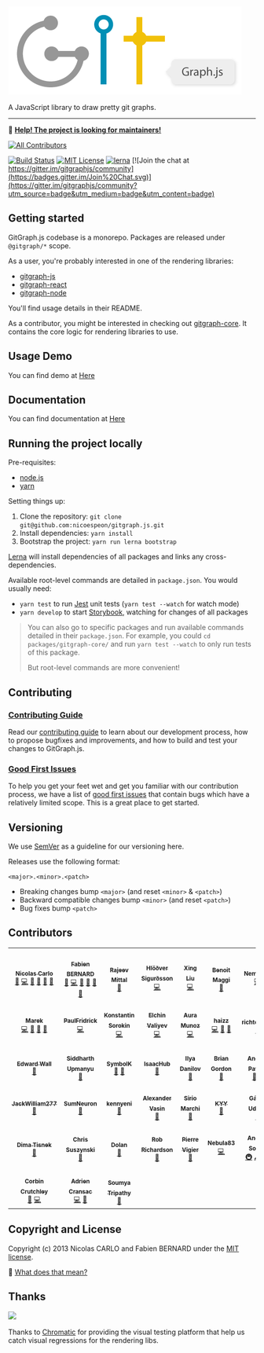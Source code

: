 ![GitGraph.js](/assets/logo/gitgraph-logo.png)

A JavaScript library to draw pretty git graphs.

---

👋 **[Help! The project is looking for maintainers!](https://github.com/nicoespeon/gitgraph.js/issues/328)**

<!-- prettier-ignore-start -->
<!-- ALL-CONTRIBUTORS-BADGE:START - Do not remove or modify this section -->
[![All Contributors](https://img.shields.io/badge/all_contributors-38-orange.svg?style=flat-square)](#contributors-)
<!-- ALL-CONTRIBUTORS-BADGE:END -->
<!-- prettier-ignore-end -->

[![Build Status](https://travis-ci.org/nicoespeon/gitgraph.js.svg?branch=master)](https://travis-ci.org/nicoespeon/gitgraph.js)
[![MIT License](https://img.shields.io/badge/License-MIT-yellow.svg)][license]
[![lerna](https://img.shields.io/badge/maintained%20with-lerna-cc00ff.svg)](https://lerna.js.org/)
[![Join the chat at https://gitter.im/gitgraphjs/community](https://badges.gitter.im/Join%20Chat.svg)](https://gitter.im/gitgraphjs/community?utm_source=badge&utm_medium=badge&utm_content=badge)

## Getting started

GitGraph.js codebase is a monorepo. Packages are released under `@gitgraph/*` scope.

As a user, you're probably interested in one of the rendering libraries:

- [gitgraph-js][gitgraph-js]
- [gitgraph-react][gitgraph-react]
- [gitgraph-node][gitgraph-node]

You'll find usage details in their README.

As a contributor, you might be interested in checking out [gitgraph-core][gitgraph-core]. It contains the core logic for rendering libraries to use.

## Usage Demo

You can find demo at [Here](https://gitgraphjs.com/stories/)

## Documentation

You can find documentation at [Here](https://gitgraphjs.com/v1/docs/)

## Running the project locally

Pre-requisites:

- [node.js][node]
- [yarn][yarn]

Setting things up:

1.  Clone the repository: `git clone git@github.com:nicoespeon/gitgraph.js.git`
1.  Install dependencies: `yarn install`
1.  Bootstrap the project: `yarn run lerna bootstrap`

[Lerna][lerna] will install dependencies of all packages and links any cross-dependencies.

Available root-level commands are detailed in `package.json`. You would usually need:

- `yarn test` to run [Jest][jest] unit tests (`yarn test --watch` for watch mode)
- `yarn develop` to start [Storybook][storybook], watching for changes of all packages

> You can also go to specific packages and run available commands detailed in their `package.json`. For example, you could `cd packages/gitgraph-core/` and run `yarn test --watch` to only run tests of this package.
>
> But root-level commands are more convenient!

## Contributing

### [Contributing Guide][contributing]

Read our [contributing guide][contributing] to learn about our development process, how to propose bugfixes and improvements, and how to build and test your changes to GitGraph.js.

### [Good First Issues][good-first-issues]

To help you get your feet wet and get you familiar with our contribution process, we have a list of [good first issues][good-first-issues] that contain bugs which have a relatively limited scope. This is a great place to get started.

## Versioning

We use [SemVer][semver] as a guideline for our versioning here.

Releases use the following format:

```
<major>.<minor>.<patch>
```

- Breaking changes bump `<major>` (and reset `<minor>` & `<patch>`)
- Backward compatible changes bump `<minor>` (and reset `<patch>`)
- Bug fixes bump `<patch>`

## Contributors

<!-- ALL-CONTRIBUTORS-LIST:START - Do not remove or modify this section -->
<!-- prettier-ignore-start -->
<!-- markdownlint-disable -->
<table>
  <tr>
    <td align="center"><a href="https://nicoespeon.com/"><img src="https://avatars0.githubusercontent.com/u/1094774?v=4?s=100" width="100px;" alt=""/><br /><sub><b>Nicolas Carlo</b></sub></a><br /><a href="#ideas-nicoespeon" title="Ideas, Planning, & Feedback">🤔</a> <a href="https://github.com/nicoespeon/gitgraph.js/commits?author=nicoespeon" title="Code">💻</a> <a href="https://github.com/nicoespeon/gitgraph.js/issues?q=author%3Anicoespeon" title="Bug reports">🐛</a> <a href="https://github.com/nicoespeon/gitgraph.js/commits?author=nicoespeon" title="Documentation">📖</a> <a href="https://github.com/nicoespeon/gitgraph.js/pulls?q=is%3Apr+reviewed-by%3Anicoespeon" title="Reviewed Pull Requests">👀</a> <a href="#question-nicoespeon" title="Answering Questions">💬</a></td>
    <td align="center"><a href="https://fabien0102.com/"><img src="https://avatars1.githubusercontent.com/u/1761469?v=4?s=100" width="100px;" alt=""/><br /><sub><b>Fabien BERNARD</b></sub></a><br /><a href="#ideas-fabien0102" title="Ideas, Planning, & Feedback">🤔</a> <a href="https://github.com/nicoespeon/gitgraph.js/commits?author=fabien0102" title="Code">💻</a> <a href="https://github.com/nicoespeon/gitgraph.js/issues?q=author%3Afabien0102" title="Bug reports">🐛</a> <a href="https://github.com/nicoespeon/gitgraph.js/pulls?q=is%3Apr+reviewed-by%3Afabien0102" title="Reviewed Pull Requests">👀</a> <a href="#question-fabien0102" title="Answering Questions">💬</a> <a href="#design-fabien0102" title="Design">🎨</a></td>
    <td align="center"><a href="https://github.com/ramittal"><img src="https://avatars2.githubusercontent.com/u/7294159?v=4?s=100" width="100px;" alt=""/><br /><sub><b>Rajeev Mittal</b></sub></a><br /><a href="https://github.com/nicoespeon/gitgraph.js/commits?author=ramittal" title="Documentation">📖</a></td>
    <td align="center"><a href="https://www.hlolli.com/"><img src="https://avatars2.githubusercontent.com/u/6074754?v=4?s=100" width="100px;" alt=""/><br /><sub><b>Hlöðver Sigurðsson</b></sub></a><br /><a href="https://github.com/nicoespeon/gitgraph.js/commits?author=hlolli" title="Code">💻</a></td>
    <td align="center"><a href="https://singsing.io/blog"><img src="https://avatars1.githubusercontent.com/u/13592559?v=4?s=100" width="100px;" alt=""/><br /><sub><b>Xing Liu</b></sub></a><br /><a href="https://github.com/nicoespeon/gitgraph.js/commits?author=S1ngS1ng" title="Code">💻</a></td>
    <td align="center"><a href="https://github.com/bmaggi"><img src="https://avatars0.githubusercontent.com/u/1917056?v=4?s=100" width="100px;" alt=""/><br /><sub><b>Benoit Maggi</b></sub></a><br /><a href="https://github.com/nicoespeon/gitgraph.js/commits?author=bmaggi" title="Documentation">📖</a></td>
    <td align="center"><a href="https://undefined.website/"><img src="https://avatars2.githubusercontent.com/u/11435774?v=4?s=100" width="100px;" alt=""/><br /><sub><b>Nemo Nie</b></sub></a><br /><a href="https://github.com/nicoespeon/gitgraph.js/commits?author=nemonie" title="Code">💻</a></td>
  </tr>
  <tr>
    <td align="center"><a href="http://mareknarozniak.com/"><img src="https://avatars0.githubusercontent.com/u/8202674?v=4?s=100" width="100px;" alt=""/><br /><sub><b>Marek</b></sub></a><br /><a href="https://github.com/nicoespeon/gitgraph.js/commits?author=marekyggdrasil" title="Code">💻</a> <a href="https://github.com/nicoespeon/gitgraph.js/commits?author=marekyggdrasil" title="Documentation">📖</a> <a href="#question-marekyggdrasil" title="Answering Questions">💬</a> <a href="#ideas-marekyggdrasil" title="Ideas, Planning, & Feedback">🤔</a></td>
    <td align="center"><a href="https://github.com/PaulFridrick"><img src="https://avatars1.githubusercontent.com/u/5741022?v=4?s=100" width="100px;" alt=""/><br /><sub><b>PaulFridrick</b></sub></a><br /><a href="https://github.com/nicoespeon/gitgraph.js/commits?author=PaulFridrick" title="Code">💻</a></td>
    <td align="center"><a href="https://github.com/xmagpie"><img src="https://avatars1.githubusercontent.com/u/9325251?v=4?s=100" width="100px;" alt=""/><br /><sub><b>Konstantin Sorokin</b></sub></a><br /><a href="https://github.com/nicoespeon/gitgraph.js/commits?author=xmagpie" title="Code">💻</a></td>
    <td align="center"><a href="https://github.com/evaliyev"><img src="https://avatars0.githubusercontent.com/u/9257200?v=4?s=100" width="100px;" alt=""/><br /><sub><b>Elchin Valiyev</b></sub></a><br /><a href="https://github.com/nicoespeon/gitgraph.js/commits?author=evaliyev" title="Code">💻</a></td>
    <td align="center"><a href="https://github.com/kohakukun"><img src="https://avatars3.githubusercontent.com/u/4264247?v=4?s=100" width="100px;" alt=""/><br /><sub><b>Aura Munoz</b></sub></a><br /><a href="https://github.com/nicoespeon/gitgraph.js/commits?author=kohakukun" title="Code">💻</a></td>
    <td align="center"><a href="https://github.com/haizz"><img src="https://avatars2.githubusercontent.com/u/3853071?v=4?s=100" width="100px;" alt=""/><br /><sub><b>haizz</b></sub></a><br /><a href="https://github.com/nicoespeon/gitgraph.js/commits?author=haizz" title="Code">💻</a> <a href="https://github.com/nicoespeon/gitgraph.js/issues?q=author%3Ahaizz" title="Bug reports">🐛</a> <a href="#ideas-haizz" title="Ideas, Planning, & Feedback">🤔</a></td>
    <td align="center"><a href="https://github.com/richteambs"><img src="https://avatars1.githubusercontent.com/u/47426581?v=4?s=100" width="100px;" alt=""/><br /><sub><b>richteambs</b></sub></a><br /><a href="https://github.com/nicoespeon/gitgraph.js/issues?q=author%3Arichteambs" title="Bug reports">🐛</a></td>
  </tr>
  <tr>
    <td align="center"><a href="https://edwardwall.me/"><img src="https://avatars0.githubusercontent.com/u/56203203?v=4?s=100" width="100px;" alt=""/><br /><sub><b>Edward Wall</b></sub></a><br /><a href="#question-edwardwall" title="Answering Questions">💬</a></td>
    <td align="center"><a href="http://kstych.com/"><img src="https://avatars0.githubusercontent.com/u/4062349?v=4?s=100" width="100px;" alt=""/><br /><sub><b>Siddharth Upmanyu</b></sub></a><br /><a href="#question-kstych" title="Answering Questions">💬</a></td>
    <td align="center"><a href="https://github.com/Symbolk"><img src="https://avatars3.githubusercontent.com/u/14107297?v=4?s=100" width="100px;" alt=""/><br /><sub><b>SymbolK</b></sub></a><br /><a href="https://github.com/nicoespeon/gitgraph.js/issues?q=author%3ASymbolk" title="Bug reports">🐛</a> <a href="#question-Symbolk" title="Answering Questions">💬</a></td>
    <td align="center"><a href="https://github.com/IsaacHub"><img src="https://avatars1.githubusercontent.com/u/20126441?v=4?s=100" width="100px;" alt=""/><br /><sub><b>IsaacHub</b></sub></a><br /><a href="#ideas-IsaacHub" title="Ideas, Planning, & Feedback">🤔</a></td>
    <td align="center"><a href="https://github.com/enlait"><img src="https://avatars3.githubusercontent.com/u/6122673?v=4?s=100" width="100px;" alt=""/><br /><sub><b>Ilya Danilov</b></sub></a><br /><a href="https://github.com/nicoespeon/gitgraph.js/issues?q=author%3Aenlait" title="Bug reports">🐛</a></td>
    <td align="center"><a href="http://brian-gordon.name/"><img src="https://avatars0.githubusercontent.com/u/1331024?v=4?s=100" width="100px;" alt=""/><br /><sub><b>Brian Gordon</b></sub></a><br /><a href="https://github.com/nicoespeon/gitgraph.js/issues?q=author%3Abriangordon" title="Bug reports">🐛</a></td>
    <td align="center"><a href="https://github.com/Andrey-Pavlov"><img src="https://avatars0.githubusercontent.com/u/7976740?v=4?s=100" width="100px;" alt=""/><br /><sub><b>Andrey Pavlov</b></sub></a><br /><a href="https://github.com/nicoespeon/gitgraph.js/issues?q=author%3AAndrey-Pavlov" title="Bug reports">🐛</a> <a href="#ideas-Andrey-Pavlov" title="Ideas, Planning, & Feedback">🤔</a></td>
  </tr>
  <tr>
    <td align="center"><a href="https://github.com/JackWilliam277"><img src="https://avatars1.githubusercontent.com/u/49405014?v=4?s=100" width="100px;" alt=""/><br /><sub><b>JackWilliam277</b></sub></a><br /><a href="#ideas-JackWilliam277" title="Ideas, Planning, & Feedback">🤔</a></td>
    <td align="center"><a href="https://github.com/SumNeuron"><img src="https://avatars3.githubusercontent.com/u/22868585?v=4?s=100" width="100px;" alt=""/><br /><sub><b>SumNeuron</b></sub></a><br /><a href="https://github.com/nicoespeon/gitgraph.js/issues?q=author%3ASumNeuron" title="Bug reports">🐛</a></td>
    <td align="center"><a href="https://github.com/kennyeni"><img src="https://avatars3.githubusercontent.com/u/972669?v=4?s=100" width="100px;" alt=""/><br /><sub><b>kennyeni</b></sub></a><br /><a href="https://github.com/nicoespeon/gitgraph.js/issues?q=author%3Akennyeni" title="Bug reports">🐛</a></td>
    <td align="center"><a href="https://alvass.in/"><img src="https://avatars2.githubusercontent.com/u/1497444?v=4?s=100" width="100px;" alt=""/><br /><sub><b>Alexander Vasin</b></sub></a><br /><a href="#ideas-alvassin" title="Ideas, Planning, & Feedback">🤔</a></td>
    <td align="center"><a href="https://github.com/ohjimijimijimi"><img src="https://avatars0.githubusercontent.com/u/766504?v=4?s=100" width="100px;" alt=""/><br /><sub><b>Sirio Marchi</b></sub></a><br /><a href="https://github.com/nicoespeon/gitgraph.js/issues?q=author%3Aohjimijimijimi" title="Bug reports">🐛</a></td>
    <td align="center"><a href="https://github.com/FeynmanDNA"><img src="https://avatars3.githubusercontent.com/u/26617036?v=4?s=100" width="100px;" alt=""/><br /><sub><b>KYY</b></sub></a><br /><a href="https://github.com/nicoespeon/gitgraph.js/issues?q=author%3AFeynmanDNA" title="Bug reports">🐛</a></td>
    <td align="center"><a href="http://gaborudvari.com/"><img src="https://avatars0.githubusercontent.com/u/1449353?v=4?s=100" width="100px;" alt=""/><br /><sub><b>Gábor Udvari</b></sub></a><br /><a href="#question-gabor-udvari" title="Answering Questions">💬</a></td>
  </tr>
  <tr>
    <td align="center"><a href="https://www.linkedin.com/in/dimaqq/"><img src="https://avatars1.githubusercontent.com/u/662249?v=4?s=100" width="100px;" alt=""/><br /><sub><b>Dima Tisnek</b></sub></a><br /><a href="https://github.com/nicoespeon/gitgraph.js/issues?q=author%3Adimaqq" title="Bug reports">🐛</a></td>
    <td align="center"><a href="http://redhat.com/"><img src="https://avatars0.githubusercontent.com/u/540893?v=4?s=100" width="100px;" alt=""/><br /><sub><b>Chris Suszynski</b></sub></a><br /><a href="https://github.com/nicoespeon/gitgraph.js/issues?q=author%3Acardil" title="Bug reports">🐛</a></td>
    <td align="center"><a href="https://dolan.bio/"><img src="https://avatars1.githubusercontent.com/u/2917613?v=4?s=100" width="100px;" alt=""/><br /><sub><b>Dolan</b></sub></a><br /><a href="#ideas-dolanmiu" title="Ideas, Planning, & Feedback">🤔</a></td>
    <td align="center"><a href="https://github.com/robrich"><img src="https://avatars0.githubusercontent.com/u/664956?v=4?s=100" width="100px;" alt=""/><br /><sub><b>Rob Richardson</b></sub></a><br /><a href="#question-robrich" title="Answering Questions">💬</a></td>
    <td align="center"><a href="https://github.com/pvigier"><img src="https://avatars2.githubusercontent.com/u/934316?v=4?s=100" width="100px;" alt=""/><br /><sub><b>Pierre Vigier</b></sub></a><br /><a href="#ideas-pvigier" title="Ideas, Planning, & Feedback">🤔</a></td>
    <td align="center"><a href="https://github.com/Nebula83"><img src="https://avatars0.githubusercontent.com/u/12481964?v=4?s=100" width="100px;" alt=""/><br /><sub><b>Nebula83</b></sub></a><br /><a href="https://github.com/nicoespeon/gitgraph.js/commits?author=Nebula83" title="Code">💻</a></td>
    <td align="center"><a href="https://about.me/andreasonny83"><img src="https://avatars0.githubusercontent.com/u/8806300?v=4?s=100" width="100px;" alt=""/><br /><sub><b>Andrea Sonny</b></sub></a><br /><a href="#infra-andreasonny83" title="Infrastructure (Hosting, Build-Tools, etc)">🚇</a> <a href="https://github.com/nicoespeon/gitgraph.js/commits?author=andreasonny83" title="Tests">⚠️</a> <a href="https://github.com/nicoespeon/gitgraph.js/commits?author=andreasonny83" title="Code">💻</a></td>
  </tr>
  <tr>
    <td align="center"><a href="https://crutchcorn.dev"><img src="https://avatars0.githubusercontent.com/u/9100169?v=4?s=100" width="100px;" alt=""/><br /><sub><b>Corbin Crutchley</b></sub></a><br /><a href="https://github.com/nicoespeon/gitgraph.js/issues?q=author%3Acrutchcorn" title="Bug reports">🐛</a> <a href="https://github.com/nicoespeon/gitgraph.js/commits?author=crutchcorn" title="Code">💻</a></td>
    <td align="center"><a href="https://github.com/acransac"><img src="https://avatars.githubusercontent.com/u/34621976?v=4?s=100" width="100px;" alt=""/><br /><sub><b>Adrien Cransac</b></sub></a><br /><a href="https://github.com/nicoespeon/gitgraph.js/commits?author=acransac" title="Code">💻</a> <a href="https://github.com/nicoespeon/gitgraph.js/issues?q=author%3Aacransac" title="Bug reports">🐛</a></td>
    <td align="center"><a href="https://github.com/soumyart"><img src="https://avatars.githubusercontent.com/u/20027561?v=4?s=100" width="100px;" alt=""/><br /><sub><b>Soumya Tripathy</b></sub></a><br /><a href="https://github.com/nicoespeon/gitgraph.js/issues?q=author%3Asoumyart" title="Bug reports">🐛</a></td>
  </tr>
</table>

<!-- markdownlint-restore -->
<!-- prettier-ignore-end -->

<!-- ALL-CONTRIBUTORS-LIST:END -->

## Copyright and License

Copyright (c) 2013 Nicolas CARLO and Fabien BERNARD under the [MIT license][license].

💁‍ [What does that mean?](http://choosealicense.com/licenses/mit/)

## Thanks

<a href="https://www.chromaticqa.com/"><img src="https://cdn-images-1.medium.com/letterbox/147/36/50/50/1*oHHjTjInDOBxIuYHDY2gFA.png?source=logoAvatar-d7276495b101---37816ec27d7a" width="120"/></a>

Thanks to [Chromatic](https://www.chromaticqa.com/) for providing the visual testing platform that help us catch visual regressions for the rendering libs.

[node]: https://nodejs.org/
[yarn]: https://yarnpkg.com/
[lerna]: https://github.com/lerna/lerna
[storybook]: https://storybook.js.org/
[jest]: https://jestjs.io/
[semver]: http://semver.org/
[contributing]: CONTRIBUTING.md
[license]: LICENSE.md
[latest-release]: https://github.com/nicoespeon/gitgraph.js/releases/latest
[new-issue]: https://github.com/nicoespeon/gitgraph.js/issues
[good-first-issues]: https://github.com/nicoespeon/gitgraph.js/issues?q=is%3Aissue+is%3Aopen+label%3A%22%3Awave%3A+Good+first+issue%22
[gitgraph-core]: https://github.com/nicoespeon/gitgraph.js/tree/master/packages/gitgraph-core
[gitgraph-js]: https://github.com/nicoespeon/gitgraph.js/tree/master/packages/gitgraph-js
[gitgraph-react]: https://github.com/nicoespeon/gitgraph.js/tree/master/packages/gitgraph-react
[gitgraph-node]: https://github.com/nicoespeon/gitgraph.js/tree/master/packages/gitgraph-node
